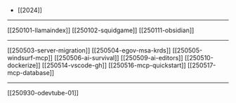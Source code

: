 - [[2024]]

---
[[250101-llamaindex]]
[[250102-squidgame]]
[[250111-obsidian]]

---
[[250503-server-migration]]
[[250504-egov-msa-krds]]
[[250505-windsurf-mcp]]
[[250506-ai-survival]]
[[250509-ai-editors]]
[[250510-dockerize]]
[[250514-vscode-gh]]
[[250516-mcp-quickstart]]
[[250517-mcp-database]]

---
[[250930-odevtube-01]]

